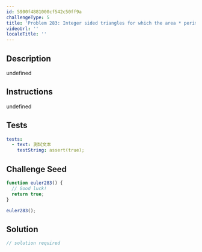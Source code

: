 ```yaml
---
id: 5900f4881000cf542c50ff9a
challengeType: 5
title: 'Problem 283: Integer sided triangles for which the area * perimeter ratio is integral'
videoUrl: ''
localeTitle: ''
---
```


## Description
undefined

## Instructions
undefined

## Tests
<section id='tests'>

```yml
tests:
  - text: 測試文本
    testString: assert(true);

```

</section>

## Challenge Seed
<section id='challengeSeed'>

<div id='js-seed'>

```js
function euler283() {
  // Good luck!
  return true;
}

euler283();

```

</div>



</section>

## Solution
<section id='solution'>

```js
// solution required
```
</section>
